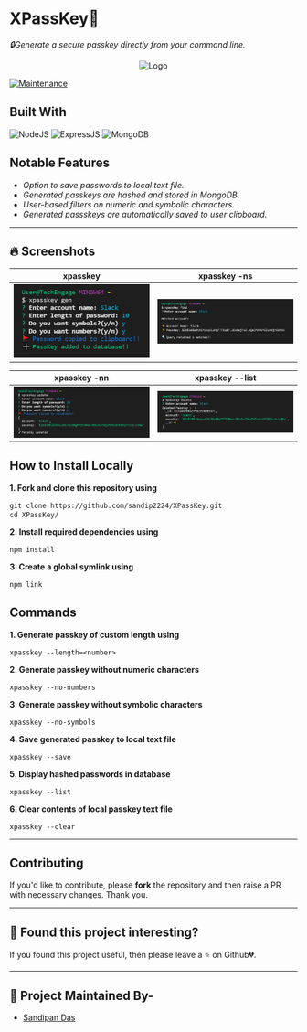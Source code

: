 # XPassKey🔑
*🔒Generate a secure passkey directly from your command line.*

<p align="center">
   <img src="media/banner1.gif" alt="Logo"/>
</p>
<!-- PROJECT LOGO -->

[![Maintenance](https://img.shields.io/badge/Maintained%3F-yes-green.svg?style=for-the-badge)](https://GitHub.com/Naereen/StrapDown.js/graphs/commit-activity)

<!-- ABOUT THE PROJECT -->

## Built With

<p align="left">
   <img alt="NodeJS" src="https://img.shields.io/badge/node.js-%2343853D.svg?style=for-the-badge&logo=node.js&logoColor=white"/>
   <img alt="ExpressJS" src="https://img.shields.io/badge/express.js-%23404d59.svg?style=for-the-badge&logo=express&logoColor=%2361DAFB"/>
   <img alt="MongoDB" src="https://img.shields.io/badge/mongodb-%23404d59.svg?style=for-the-badge&logo=mongodb"/>
</p>

## Notable Features

- *Option to save passwords to local text file.*
- *Generated passkeys are hashed and stored in MongoDB.*
- *User-based filters on numeric and symbolic characters.*
- *Generated passskeys are automatically saved to user clipboard.*
---

## 🔥 Screenshots

| **xpasskey** | **xpasskey -ns** |
| - | - |
| <img src="media/1.PNG"  width="1000"/> | <img src="media/2.PNG"  width="1000"/> |

| **xpasskey -nn** | **xpasskey --list** |
| - | - |
| <img src="media/3.PNG"  width="1000"/> | <img src="media/4.PNG"  width="1000"/> |


<!-- BUILT WITH -->  

## How to Install Locally

**1. Fork and clone this repository using**

   ```
   git clone https://github.com/sandip2224/XPassKey.git
   cd XPassKey/
   ```  
   
**2. Install required dependencies using**  

   ```
   npm install
   ```  

**3. Create a global symlink using**  

  ```
  npm link
  ```

## Commands

**1. Generate passkey of custom length using**

   ```
   xpasskey --length=<number>
   ```  
   
**2. Generate passkey without numeric characters**  

   ```
   xpasskey --no-numbers
   ```  
   
**3. Generate passkey without symbolic characters**  

   ```
   xpasskey --no-symbols
   ```  
   
**4. Save generated passkey to local text file**  

   ```
   xpasskey --save
   ```  
   
**5. Display hashed passwords in database**  

   ```
   xpasskey --list
   ```  

**6. Clear contents of local passkey text file**  

   ```
   xpasskey --clear
   ```  
---

## Contributing

If you'd like to contribute, please **fork** the repository and then raise a PR with necessary changes. Thank you.

---

## 🤎 Found this project interesting?

If you found this project useful, then please leave a :star: on Github💔.

---

## :man: Project Maintained By-
  - [Sandipan Das](https://linkedin.com/in/sandipan0164/)
